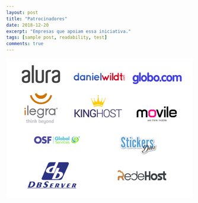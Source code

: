 ```yaml
---
layout: post
title: "Patrocinadores"
date: 2018-12-20
excerpt: "Empresas que apoiam essa iniciativa."
tags: [sample post, readability, test]
comments: true
---
```


![Patrocinadores](/assets/img/Patrocinadores.png)
